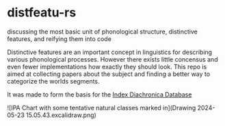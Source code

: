 # distfeatu-rs
discussing the most basic unit of phonological structure, distinctive features, and reifying them into code


Distinctive features are an important concept in linguistics for describing various phonological processes. 
However there exists little concensus and even fewer implementations how exactly they should look. 
This repo is aimed at collecting papers about the subject and finding a better way to categorize the worlds segments.

It was made to form the basis for the [Index Diachronica Database](https://github.com/quilde/indexdiachronica)


![IPA Chart with some tentative natural classes marked in](Drawing 2024-05-23 15.05.43.excalidraw.png)